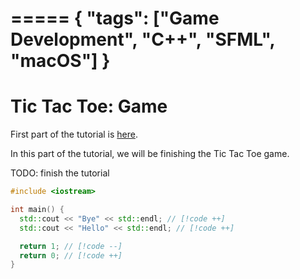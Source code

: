 =====
{ "tags": ["Game Development", "C++", "SFML", "macOS"] }
=====

# Tic Tac Toe: Game

First part of the tutorial is [here](/post/tic-tac-toe-setup).

In this part of the tutorial, we will be finishing the Tic Tac Toe game.

TODO: finish the tutorial

```cpp
#include <iostream>

int main() {
  std::cout << "Bye" << std::endl; // [!code ++]
  std::cout << "Hello" << std::endl; // [!code ++]

  return 1; // [!code --]
  return 0; // [!code ++]
}
```

<!--
[//]: # "@formatter:off"

![Empty window](/images/2023-02-07/screenshot-tictactoe.png "Empty window"){width=350}

[//]: # "@formatter:on"
-->
